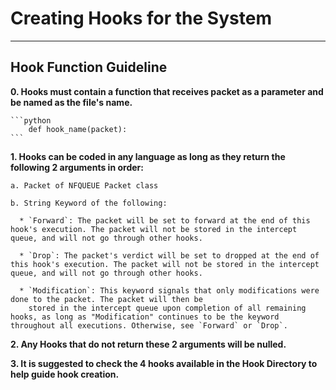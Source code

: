 # Creating Hooks for the System
***

## Hook Function Guideline

**0. Hooks must contain a function that receives packet as a parameter and be named as the file's name.**

    ```python 
        def hook_name(packet):
    ```

**1. Hooks can be coded in any language as long as they return the following 2 arguments in order:**

    a. Packet of NFQUEUE Packet class

    b. String Keyword of the following:

      * `Forward`: The packet will be set to forward at the end of this hook's execution. The packet will not be stored in the intercept queue, and will not go through other hooks.

      * `Drop`: The packet's verdict will be set to dropped at the end of this hook's execution. The packet will not be stored in the intercept queue, and will not go through other hooks.

      * `Modification`: This keyword signals that only modifications were done to the packet. The packet will then be
        stored in the intercept queue upon completion of all remaining hooks, as long as "Modification" continues to be the keyword throughout all executions. Otherwise, see `Forward` or `Drop`.

**2. Any Hooks that do not return these 2 arguments will be nulled.**

**3. It is suggested to check the 4 hooks available in the Hook Directory to help guide hook creation.**
    
